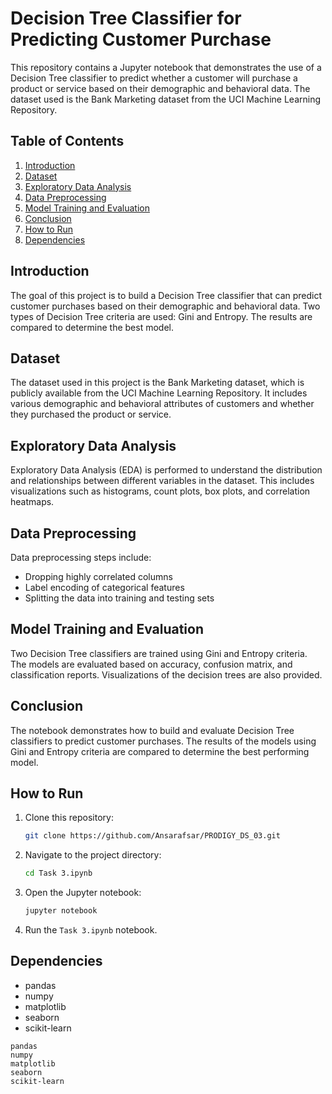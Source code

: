 
# Decision Tree Classifier for Predicting Customer Purchase

This repository contains a Jupyter notebook that demonstrates the use of a Decision Tree classifier to predict whether a customer will purchase a product or service based on their demographic and behavioral data. The dataset used is the Bank Marketing dataset from the UCI Machine Learning Repository.

## Table of Contents
1. [Introduction](#introduction)
2. [Dataset](#dataset)
3. [Exploratory Data Analysis](#exploratory-data-analysis)
4. [Data Preprocessing](#data-preprocessing)
5. [Model Training and Evaluation](#model-training-and-evaluation)
6. [Conclusion](#conclusion)
7. [How to Run](#how-to-run)
8. [Dependencies](#dependencies)

## Introduction
The goal of this project is to build a Decision Tree classifier that can predict customer purchases based on their demographic and behavioral data. Two types of Decision Tree criteria are used: Gini and Entropy. The results are compared to determine the best model.

## Dataset
The dataset used in this project is the Bank Marketing dataset, which is publicly available from the UCI Machine Learning Repository. It includes various demographic and behavioral attributes of customers and whether they purchased the product or service.

## Exploratory Data Analysis
Exploratory Data Analysis (EDA) is performed to understand the distribution and relationships between different variables in the dataset. This includes visualizations such as histograms, count plots, box plots, and correlation heatmaps.

## Data Preprocessing
Data preprocessing steps include:
- Dropping highly correlated columns
- Label encoding of categorical features
- Splitting the data into training and testing sets

## Model Training and Evaluation
Two Decision Tree classifiers are trained using Gini and Entropy criteria. The models are evaluated based on accuracy, confusion matrix, and classification reports. Visualizations of the decision trees are also provided.

## Conclusion
The notebook demonstrates how to build and evaluate Decision Tree classifiers to predict customer purchases. The results of the models using Gini and Entropy criteria are compared to determine the best performing model.

## How to Run
1. Clone this repository:
   ```sh
   git clone https://github.com/Ansarafsar/PRODIGY_DS_03.git
   ```
2. Navigate to the project directory:
   ```sh
   cd Task 3.ipynb
   ```
4. Open the Jupyter notebook:
   ```sh
   jupyter notebook
   ```
4. Run the `Task 3.ipynb` notebook.

## Dependencies
- pandas
- numpy
- matplotlib
- seaborn
- scikit-learn

```plaintext
pandas
numpy
matplotlib
seaborn
scikit-learn
```
